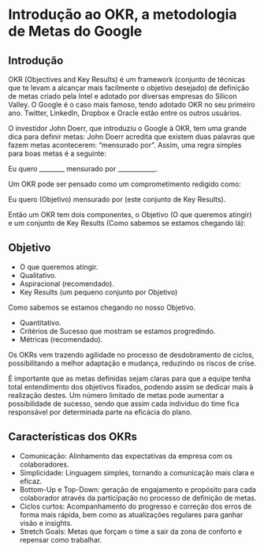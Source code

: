 # Introdução ao OKR, a metodologia de Metas do Google

## Introdução

OKR (Objectives and Key Results) é um framework (conjunto de técnicas que te levam a alcançar mais facilmente o objetivo desejado) de definição de metas criado pela Intel e adotado por diversas empresas do Silicon Valley. O Google é o caso mais famoso, tendo adotado OKR no seu primeiro ano. Twitter, LinkedIn, Dropbox e Oracle estão entre os outros usuários.

O investidor John Doerr, que introduziu o Google à OKR, tem uma grande dica para definir metas:
John Doerr acredita que existem duas palavras que fazem metas acontecerem: “mensurado por”. Assim, uma regra simples para boas metas é a seguinte:

Eu quero ________ mensurado por ____________.

Um OKR pode ser pensado como um comprometimento redigido como:

Eu quero (Objetivo) mensurado por (este conjunto de Key Results).

Então um OKR tem dois componentes, o Objetivo (O que queremos atingir) e um conjunto de Key Results (Como sabemos se estamos chegando lá):

## Objetivo

* O que queremos atingir.
* Qualitativo.
* Aspiracional (recomendado).
* Key Results (um pequeno conjunto por Objetivo)

Como sabemos se estamos chegando no nosso Objetivo.

* Quantitativo.
* Critérios de Sucesso que mostram se estamos progredindo.
* Métricas (recomendado).

Os OKRs vem trazendo agilidade no processo de desdobramento de ciclos, possibilitando a melhor adaptação e mudança, reduzindo os riscos de crise.

É importante que as metas definidas sejam claras para que a equipe tenha total entendimento dos objetivos fixados, podendo assim se dedicar mais à realização destes. Um número limitado de metas pode aumentar a possibilidade de sucesso, sendo que assim cada individuo do time fica responsável por determinada parte na eficácia do plano.

## Características dos OKRs

* Comunicação: Alinhamento das expectativas da empresa com os colaboradores.
* Simplicidade: Linguagem simples, tornando a comunicação mais clara e eficaz.
* Bottom-Up e Top-Down: geração de engajamento e propósito para cada colaborador através da participação no processo de definição de metas.
* Ciclos curtos: Acompanhamento do progresso e correção dos erros de forma mais rápida, bem como as atualizações regulares para ganhar visão e insights.
* Stretch Goals: Metas que forçam o time a sair da zona de conforto e repensar como trabalhar.
